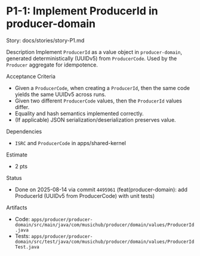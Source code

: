 # P1-1: Implement ProducerId in producer-domain

Story: docs/stories/story-P1.md

Description
Implement `ProducerId` as a value object in `producer-domain`, generated deterministically (UUIDv5) from `ProducerCode`. Used by the `Producer` aggregate for idempotence.

Acceptance Criteria
- Given a `ProducerCode`, when creating a `ProducerId`, then the same code yields the same UUIDv5 across runs.
- Given two different `ProducerCode` values, then the `ProducerId` values differ.
- Equality and hash semantics implemented correctly.
- (If applicable) JSON serialization/deserialization preserves value.

Dependencies
- `ISRC` and `ProducerCode` in apps/shared-kernel

Estimate
- 2 pts

Status
- Done on 2025-08-14 via commit `4495961` (feat(producer-domain): add ProducerId (UUIDv5 from ProducerCode) with unit tests)

Artifacts
- Code: `apps/producer/producer-domain/src/main/java/com/musichub/producer/domain/values/ProducerId.java`
- Tests: `apps/producer/producer-domain/src/test/java/com/musichub/producer/domain/values/ProducerIdTest.java`
